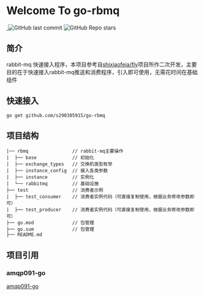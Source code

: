 # Welcome To go-rbmq

<a href="https://github.com/s290305915">
    <img src="https://badgen.net/badge/Github/s290305915?icon=github" alt="">
</a>
<img alt="GitHub last commit" src="https://img.shields.io/github/last-commit/s290305915/go-rmbq">
<img alt="GitHub Repo stars" src="https://img.shields.io/github/stars/s290305915/go-rmbq?style=social">
</p>

## 简介

rabbit-mq 快速接入程序，本项目参考自[shixiaofeia/fly](https://github.com/shixiaofeia/fly)项目所作二次开发，主要目的在于快速接入rabbit-mq推送和消费程序，引入即可使用，无需花时间在基础组件

## 快速接入

```
go get github.com/s290305915/go-rbmq
```


## 项目结构

```
|── rbmq                // rabbit-mq主要操作
|  ├── base             // 初始化
|  ├── exchange_types   // 交换机类型枚举
|  ├── instance_config  // 接入各类参数
|  ├── instance         // 实例化
|  └── rabbitmq         // 基础设施
├── test                // 消费者示例
|  ├── test_consumer    // 消费者实例代码（可直接复制使用，根据业务修改参数即可）
|  ├── test_producer    // 消费者实例代码（可直接复制使用，根据业务修改参数即可）
├── go.mod              // 包管理    
├── go.sum              // 包管理    
├── README.md
```

## 项目引用

### amqp091-go

[amqp091-go](github.com/rabbitmq/amqp091-go)